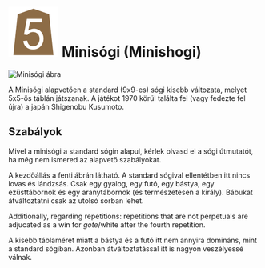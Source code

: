 
# ![Minisógi ikon](https://github.com/gbtami/pychess-variants/blob/master/static/icons/minishogi.svg) Minisógi (Minishogi)

![Minisógi ábra](https://github.com/gbtami/pychess-variants/blob/master/static/images/ShogiGuide/Minishogi.png)

A Minisógi alapvetően a standard (9x9-es) sógi kisebb változata, melyet 5x5-ös táblán játszanak. A játékot 1970 körül találta fel (vagy fedezte fel újra) a japán Shigenobu Kusumoto.

## Szabályok

Mivel a minisógi a standard sógin alapul, kérlek olvasd el a sógi útmutatót, ha még nem ismered az alapvető szabályokat.

A kezdőállás a fenti ábrán látható. A standard sógival ellentétben itt nincs lovas és lándzsás. Csak egy gyalog, egy futó, egy bástya, egy ezüsttábornok és egy aranytábornok (és természetesen a király). Bábukat átváltoztatni csak az utolsó sorban lehet.

Additionally, regarding repetitions: repetitions that are not perpetuals are adjucated as a win for *gote*/white after the fourth repetition.

A kisebb táblaméret miatt a bástya és a futó itt nem annyira domináns, mint a standard sógiban. Azonban átváltoztatással itt is nagyon veszélyessé válnak.
